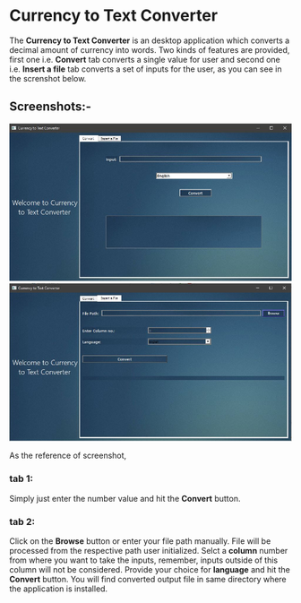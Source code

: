 <!-- 
git init
-> command for initializing repository on local git server

git add
-> this command used for add specific files on git

git push
-> pushing the files from local server to centralized git server

git commit
-> to add commit to save the particular changes in file

git status 
-> to check the file status whether thy are staged, edited, delted etc. -->

<!-- 
# Hello World 
## Desktop Application
_Italic_
**Strong Bold**
~~10000~~

[Visit Website](www.google.com "Google")

Images
![ui.jpg](ui.jpg)


Use `for` loop

```
def console_output():
    print("Hello")

```
 -->


<!-- # Hello World 
## Desktop Application

_Description_
    This application is the example of the User Interface developed using Python Interface Framework known as PyQt5.
It is just a simple text printing application consist of single _LineEdit_ and three different buttons for three different kinds of output.
    **Popup**
    Popup button generates a popup for a string entered in LineEdit.
    **Label**
    Label button assigns a label with the string in LineEdit.
    **Console**
    Nothing but simply prints LineEdit input in Console.

The input in LineEdit can be anything as it doesn't have any restrictions.

Images
![ui.jpg](ui.JPG)

##How it Works:

1. Enter any string Input in LineEdit
2. Press the button from your choice.


##Code for creating LineEdit and pushButtons in PyQt5

**pushButton**
```
self.pushButton.clicked.connect(self.hello_popup)
self.pushButton_2.clicked.connect(self.hello_console)
self.pushButton_3.clicked.connect(self.hello_label)
```

**LineEdit**
```
self.lineEdit = QtWidgets.QLineEdit(self.centralwidget)
self.lineEdit.setGeometry(QtCore.QRect(170, 30, 251, 20))
self.lineEdit.setObjectName("lineEdit")
```


#References:

**Package Installation**
    From python's official documentations online

[Visit](https://pypi.org/project/PyQt5/ "pypi.org")

**Step by Step Working**
    From YouTube Channels, Links mentioned below.

    1. [Tech with Tim](https://www.youtube.com/watch?v=Vde5SH8e1OQ&list=PLzMcBGfZo4-lB8MZfHPLTEHO9zJDDLpYj "Visit Channel")

    2. [Programing Knowledge](https://www.youtube.com/watch?v=_bi0SqW_4L0&list=PLS1QulWo1RIZTkXbVkjr5Z3m-uMs05u7V "Visit ") -->


# Currency to Text Converter

The **Currency to Text Converter** is an desktop application which converts a decimal amount of currency into words. Two kinds of features are provided, first one i.e. **Convert** tab converts a single value for user and second one i.e. **Insert a file** tab converts a set of inputs for the user, as you can see in the screnshot below.

## Screenshots:-
![ui.jpg](tab1.JPG)
![ui.jpg](tab2.JPG)


As the reference of screenshot, 
### tab 1:

Simply just enter the number value and hit the **Convert** button.

### tab 2:

Click on the **Browse** button or enter your file path manually. File will be processed from the respective path user initialized. Selct a **column** number from where you want to take the inputs, remember, inputs outside of this column will not be considered. Provide your choice for **language** and hit the **Convert** button.  You will find converted output file in same directory where the application is installed.